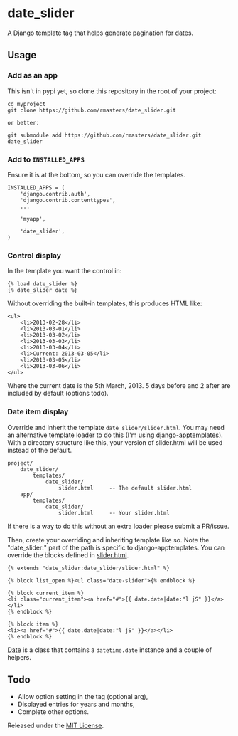 # date_slider

A Django template tag that helps generate pagination for dates.

## Usage

### Add as an app

This isn't in pypi yet, so clone this repository in the root of your project:

    cd myproject
    git clone https://github.com/rmasters/date_slider.git
    
    or better:
    
    git submodule add https://github.com/rmasters/date_slider.git date_slider

### Add to `INSTALLED_APPS`

Ensure it is at the bottom, so you can override the templates.

    INSTALLED_APPS = (
        'django.contrib.auth',
        'django.contrib.contenttypes',
        ...
        
        'myapp',
        
        'date_slider',
    )

### Control display

In the template you want the control in:

    {% load date_slider %}
    {% date_slider date %}

Without overriding the built-in templates, this produces HTML like:

    <ul>
        <li>2013-02-28</li>
        <li>2013-03-01</li>
        <li>2013-03-02</li>
        <li>2013-03-03</li>
        <li>2013-03-04</li>
        <li>Current: 2013-03-05</li>
        <li>2013-03-05</li>
        <li>2013-03-06</li>
    </ul>

Where the current date is the 5th March, 2013. 5 days before and 2 after are
included by default (options todo).

### Date item display
    
Override and inherit the template `date_slider/slider.html`. You may need an
alternative template loader to do this (I'm using
[django-apptemplates][apptemplates]). With a directory structure like this, your
version of slider.html will be used instead of the default.

    project/
        date_slider/
            templates/
                date_slider/
                    slider.html     -- The default slider.html
        app/
            templates/
                date_slider/
                    slider.html     -- Your slider.html

If there is a way to do this without an extra loader please submit a PR/issue.

Then, create your overriding and inheriting template like so. Note the
"date_slider:" part of the path is specific to django-apptemplates. You can
override the blocks defined in [slider.html](templates/date_slider/slider.html).

    {% extends "date_slider:date_slider/slider.html" %}

    {% block list_open %}<ul class="date-slider">{% endblock %}

    {% block current_item %}
    <li class="current_item"><a href="#">{{ date.date|date:"l jS" }}</a></li>
    {% endblock %}
    
    {% block item %}
    <li><a href="#">{{ date.date|date:"l jS" }}</a></li>
    {% endblock %}

[Date](templatetags/date_slider.py#L45) is a class that contains a
`datetime.date` instance and a couple of helpers.
    
## Todo

*   Allow option setting in the tag (optional arg),
*   Displayed entries for years and months,
*   Complete other options.

Released under the [MIT License](LICENSE).


[apptemplates]: https://pypi.python.org/pypi/django-apptemplates